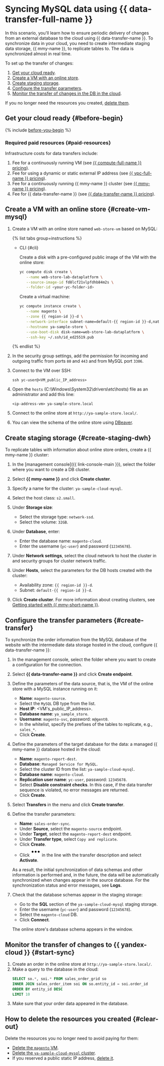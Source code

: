# Syncing MySQL data using {{ data-transfer-full-name }}

In this scenario, you'll learn how to ensure periodic delivery of changes from an external database to the cloud using {{ data-transfer-name }}. To synchronize data in your cloud, you need to create intermediate staging data storage, {{ mmy-name }}, to replicate tables to. The data is synchronized almost in real time. 

To set up the transfer of changes:

1. [Get your cloud ready](#before-begin).
1. [Create a VM with an online store](#create-vm-mysql).
1. [Create staging storage](#create-staging-dwh).
1. [Configure the transfer parameters](#create-transfer).
1. [Monitor the transfer of changes in the DB in the cloud](#start-sync).

If you no longer need the resources you created, [delete them](#clear-out).

## Get your cloud ready {#before-begin}

{% include [before-you-begin](../_tutorials_includes/before-you-begin.md) %}

### Required paid resources {#paid-resources}

Infrastructure costs for data transfers include:

1. Fee for a continuously running VM (see [{{ compute-full-name }} pricing](../../compute/pricing.md)).
1. Fee for using a dynamic or static external IP address (see [{{ vpc-full-name }} pricing](../../vpc/pricing.md)).
1. Fee for a continuously running {{ mmy-name }} cluster (see [{{ mmy-name }} pricing](../../managed-mysql/pricing.md)).
1. Fee for {{ data-transfer-name }} (see [{{ data-transfer-name }} pricing](../../data-transfer/pricing)).


## Create a VM with an online store {#create-vm-mysql}

1. Create a VM with an online store named `web-store-vm` based on MySQL:

   {% list tabs group=instructions %}

   - CLI {#cli}

      Create a disk with a pre-configured public image of the VM with the online store:

      ```bash
      yc compute disk create \
         --name web-store-lab-dataplatform \
         --source-image-id fd8lcf21vlpfdhb84m2s \
         --folder-id <your-yc-folder-id>
      ```
      
      Create a virtual machine:

      ```bash
      yc compute instance create \
         --name magento \
         --zone {{ region-id }}-d \
         --network-interface subnet-name=default-{{ region-id }}-d,nat-ip-version=ipv4 \
         --hostname ya-sample-store \
         --use-boot-disk disk-name=web-store-lab-dataplatform \
         --ssh-key ~/.ssh/id_ed25519.pub
      ```

   {% endlist %}

1. In the security group settings, add the permission for incoming and outgoing traffic from ports `80` and `443` and from MySQL port `3306`.

1. Connect to the VM over SSH:
   ```
   ssh yc-user@<VM_public_IP_address>
   ```   

1. Open the `hosts` (C:\Windows\System32\drivers\etc\hosts) file as an administrator and add this line:
   ```
   <ip-address-vm> ya-sample-store.local
   ```

1. Connect to the online store at `http://ya-sample-store.local/`.

1. You can view the schema of the online store using [DBeaver](https://dbeaver.com/).

## Create staging storage {#create-staging-dwh}

To replicate tables with information about online store orders, create a {{ mmy-name }} cluster:

1. In the [management console]({{ link-console-main }}), select the folder where you want to create a DB cluster. 
1. Select **{{ mmy-name }}** and click **Create cluster**.
1. Specify a name for the cluster: `ya-sample-cloud-mysql`.
1. Select the host class: `s2.small`.
1. Under **Storage size**:

   * Select the storage type: `network-ssd`.
   * Select the volume: `32GB`.

1. Under **Database**, enter:

   * Enter the database name: `magento-cloud`.
   * Enter the username (`yc-user`) and password (`12345678`).

1. Under **Network settings**, select the cloud network to host the cluster in and security groups for cluster network traffic.
1. Under **Hosts**, select the parameters for the DB hosts created with the cluster:

   * Availability zone: `{{ region-id }}-d`.
   * Subnet: `default-{{ region-id }}-d`.

1. Click **Create cluster**.
For more information about creating clusters, see [Getting started with {{ mmy-short-name }}](../../managed-mysql/quickstart.md#cluster-create.md).

## Configure the transfer parameters {#create-transfer}

To synchronize the order information from the MySQL database of the website with the intermediate data storage hosted in the cloud, configure {{ data-transfer-name }}:

1. In the management console, select the folder where you want to create a configuration for the connection. 
1. Select **{{ data-transfer-name }}** and click **Create endpoint**.
1. Define the parameters of the data source, that is, the VM of the online store with a MySQL instance running on it:

   * **Name**: `magento-source`.
   * Select the `MySQL` DB type from the list.
   * **Host IP**: <VM's_public_IP_address>.
   * **Database name**: `ya_sample_store`. 
   * **Username**: `magento-svc`, password: `m@gent0`.
   * In the whitelist, specify the prefixes of the tables to replicate, e.g., `sales_*`.
   * Click **Create**.

1. Define the parameters of the target database for the data: a managed {{ mmy-name }} database hosted in the cloud:

   * **Name**: `magento-report-dest`.
   * **Database**: `Managed Service for MySQL`.
   * Select the cluster ID from the list: `ya-sample-cloud-mysql`.
   * **Database name**: `magento-cloud`.
   * **Replication user name**: `yc-user`, password: `12345678`.
   * Select **Disable constraint checks**.
     In this case, if the data transfer sequence is violated, no error messages are returned.
   * Click **Create**.

1. Select **Transfers** in the menu and click **Create transfer**.
1. Define the transfer parameters:

   * **Name**: `sales-order-sync`.
   * Under **Source**, select the `magento-source` endpoint.
   * Under **Target**, select the `magento-report-dest` endpoint.
   * Under **Transfer type**, select `Copy and replicate`. 
   * Click **Create**.
   * Click ![horizontal-ellipsis](../../_assets/console-icons/ellipsis.svg) in the line with the transfer description and select **Activate**. 
      
   As a result, the initial synchronization of data schemas and other information is performed and, in the future, the data will be automatically synchronized when changes appear in the source database. For the synchronization status and error messages, see **Logs**.

1. Check that the database schemas appear in the staging storage:

   * Go to the **SQL** section of the `ya-sample-cloud-mysql` staging storage.
   * Enter the username (`yc-user`) and password (`12345678`).
   * Select the `magento-cloud` DB.
   * Click **Connect**. 
      
   The online store's database schema appears in the window.

## Monitor the transfer of changes to {{ yandex-cloud }} {#start-sync}

1. Create an order in the online store at `http://ya-sample-store.local/`.
1. Make a query to the database in the cloud:
   ```sql
   SELECT so.*, soi.* FROM sales_order_grid so
   INNER JOIN sales_order_item soi ON so.entity_id = soi.order_id
   ORDER BY entity_id DESC 
   LIMIT 10
   ```
1. Make sure that your order data appeared in the database.

## How to delete the resources you created {#clear-out}

Delete the resources you no longer need to avoid paying for them:

* [Delete the `magento` VM](../../compute/operations/vm-control/vm-delete.md).
* [Delete the `ya-sample-cloud-mysql` cluster](../../managed-mysql/operations/cluster-delete.md).
* If you reserved a public static IP address, [delete it](../../vpc/operations/address-delete.md).
